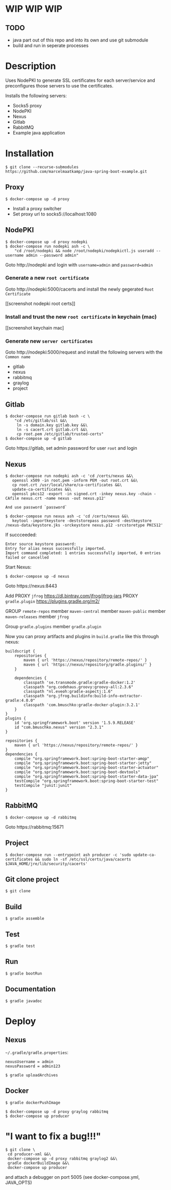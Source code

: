 # WIP WIP WIP 

## TODO 
 * java part out of this repo and into its own and use git submodule
 * build and run in seperate processes

# Description 

Uses NodePKI to generate SSL certificates for each server/service and preconfigures those servers to use the certificates. 

Installs the following servers:
 * Socks5 proxy
 * NodePKI
 * Nexus
 * Gitlab
 * RabbitMQ
 * Example java application

# Installation

```
$ git clone --recurse-submodules https://github.com/marcelmaatkamp/java-spring-boot-example.git
```

## Proxy

```
$ docker-compose up -d proxy
```

 * Install a proxy switcher
 * Set proxy url to socks5://localhost:1080

## NodePKI

```
$ docker-compose up -d proxy nodepki
$ docker-compose run nodepki ash -c \
    "cd /root/nodepki && node /root/nodepki/nodepkictl.js useradd --username admin --password admin"
```

Goto http://nodepki and login with `username=admin` and `password=admin`

### Generate a new `root certificate`

Goto http://nodepki:5000/cacerts and install the newly gegerated `Root Certificate` 

[[screenshot nodepki root certs]]

### Install and trust the new `root certificate` in keychain (mac)

[[screenshot keychain mac]

### Generate new `server certificates`

Goto http://nodepki:5000/request and install the following servers with the `Common name`

   * gitlab
   * nexus
   * rabbitmq
   * graylog
   * project

## Gitlab

```
$ docker-compose run gitlab bash -c \
    "cd /etc/gitlab/ssl &&\ 
     ln -s domain.key gitlab.key &&\
     ln -s cacert.crt gitlab.crt &&\
     cp root.pem /etc/gitlab/trusted-certs"
$ docker-compose up -d gitlab
```

Goto https://gitlab, set admin password for user `root` and login 

## Nexus

```
$ docker-compose run nodepki ash -c 'cd /certs/nexus &&\
   openssl x509 -in root.pem -inform PEM -out root.crt &&\ 
   cp root.crt /usr/local/share/ca-certificates &&\
   update-ca-certificates &&\
   openssl pkcs12 -export -in signed.crt -inkey nexus.key -chain -CAfile nexus.crt -name nexus -out nexus.p12'

And use password `password`

$ docker-compose run nexus ash -c 'cd /certs/nexus &&\
   keytool -importkeystore -deststorepass password -destkeystore /nexus-data/keystore.jks -srckeystore nexus.p12 -srcstoretype PKCS12'
```

If succceeded: 

```
Enter source keystore password:  
Entry for alias nexus successfully imported.
Import command completed: 1 entries successfully imported, 0 entries failed or cancelled
```

Start Nexus:

```
$ docker-compose up -d nexus
```

Goto https://nexus:8443

Add 
 PROXY `jfrog` https://dl.bintray.com/jfrog/jfrog-jars
 PROXY `gradle.plugin` https://plugins.gradle.org/m2/
 
GROUP `remote-repos` 
 member `maven-central`
 member `maven-public`
 member `maven-releases`
 member `jfrog`
 

Group `gradle.plugins` 
 member `gradle.plugin`
 
Now you can proxy artifacts and plugins in `build.gradle` like this through nexus:

```
buildscript {
    repositories {
        maven { url 'https://nexus/repository/remote-repos/' }
        maven { url 'https://nexus/repository/gradle.plugins/' }
    }

    dependencies {
        classpath 'se.transmode.gradle:gradle-docker:1.2'
        classpath "org.codehaus.groovy:groovy-all:2.3.6"
        classpath "nl.eveoh:gradle-aspectj:1.6"
        classpath "org.jfrog.buildinfo:build-info-extractor-gradle:4.0.0"
        classpath 'com.bmuschko:gradle-docker-plugin:3.2.1'
    }
}
plugins {
    id 'org.springframework.boot' version '1.5.9.RELEASE'
    id "com.bmuschko.nexus" version "2.3.1"
}

repositories {
    maven { url 'https://nexus/repository/remote-repos/' }
}
dependencies {
    compile "org.springframework.boot:spring-boot-starter-amqp"
    compile "org.springframework.boot:spring-boot-starter-jetty"
    compile "org.springframework.boot:spring-boot-starter-actuator"
    compile "org.springframework.boot:spring-boot-devtools"
    compile "org.springframework.boot:spring-boot-starter-data-jpa"
    testCompile "org.springframework.boot:spring-boot-starter-test"
    testCompile "junit:junit"
}

```

## RabbitMQ

```
$ docker-compose up -d rabbitmq
```

Goto https://rabbitmq:15671

## Project

```
$ docker-compose run --entrypoint ash producer -c 'sudo update-ca-certificates && sudo ln -sf /etc/ssl/certs/java/cacerts $JAVA_HOME/jre/lib/security/cacerts'
```

## Git clone project 

```
$ git clone
```

## Build
```
$ gradle assemble
```

## Test
```
$ gradle test
```

## Run
```
$ gradle bootRun
```

## Documentation
```
$ gradle javadoc
```

# Deploy

## Nexus

`~/.gradle/gradle.properties`:

```
nexusUsername = admin
nexusPassword = admin123
```

```
$ gradle uploadArchives
```

## Docker

```
$ gradle dockerPushImage
```

```
$ docker-compose up -d proxy graylog rabbitmq
$ docker-compose up producer
```

# "I want to fix a bug!!!"

```
$ git clone \
 cd producer-xml &&\
 docker-compose up -d proxy rabbitmq graylog2 &&\
 gradle dockerBuildImage &&\
 docker-compose up producer
```

and attach a debugger on port 5005 (see docker-compose.yml, JAVA_OPTS)
